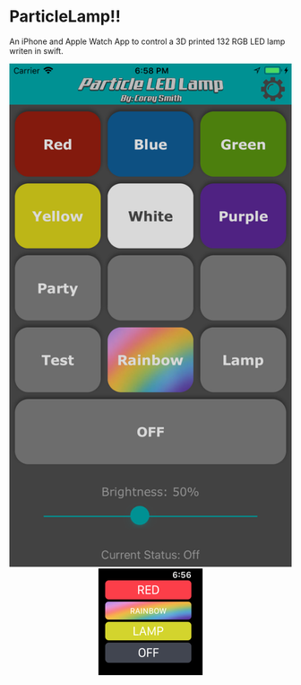 # ParticleLamp!!
An iPhone and Apple Watch App to control a 3D printed 132 RGB LED lamp writen in swift.


<p align="center">
  <img src="https://raw.githubusercontent.com/coreyasmith35/ParticleLamp/master/images/iPhonePic.png">
  <img src="https://raw.githubusercontent.com/coreyasmith35/ParticleLamp/master/images/watchPic.png">
</p>
